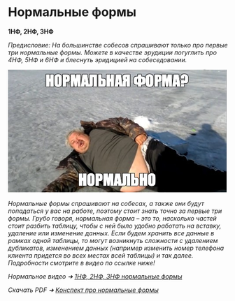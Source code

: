 # Нормальные формы

**1НФ, 2НФ, 3НФ**

<i>Предисловие:
На большинстве собесов спрашивают только про первые три нормальные формы. Можете в качестве эрудиции погуглить про 4НФ, 5НФ и 6НФ и блеснуть эридицией на собеседовании.<i>

<img src="../png/normal.jpg" width="500"/>


Нормальные формы спрашивают на собесах, а также они будут попадаться у вас на работе, поэтому стоит знать точно за первые три формы. Грубо говоря, нормальная форма – это то, насколько частей стоит разбить таблицу, чтобы с ней было удобно работать на вставку, удаление или изменение данных. Если будем хранить все данные в рамках одной таблицы, то могут возникнуть сложности с удалением дубликатов, изменением данных (например изменить номер телефона клиента придется во всех местах всей таблицы) и так далее. Подробности смотрите в видео по ссылке ниже!

Нормальное видео ➜ [1НФ, 2НФ, 3НФ нормальные формы](https://www.youtube.com/watch?v=zwQzL80U51c)

Скачать PDF ➜ [Конспект про нормальные формы](../files/normal_tables.pdf)